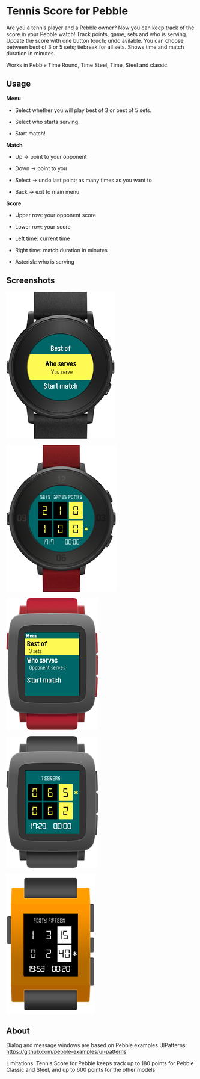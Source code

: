 
Tennis Score for Pebble
==================
Are you a tennis player and a Pebble owner? Now you can keep track of the score in your Pebble watch! 
Track points, game, sets and who is serving. Update the score with one button touch; undo avilable. 
You can choose between best of 3 or 5 sets; tiebreak for all sets.
Shows time and match duration in minutes.

Works in Pebble Time Round, Time Steel, Time, Steel and classic.

## Usage
**Menu**

- Select whether you will play best of 3 or best of 5 sets.

- Select who starts serving.

- Start match!
 
**Match**

- Up -> point to your opponent

- Down -> point to you

- Select -> undo last point; as many times as you want to

- Back -> exit to main menu

**Score**

- Upper row: your opponent score

- Lower row: your score

- Left time: current time

- Right time: match duration in minutes

- Asterisk: who is serving

## Screenshots

![](screenshots/pebble-time-round-black-menu.png)

![](screenshots/pebble-time-round-red-score.png)

![](screenshots/pebble-time-red-menu.png)

![](screenshots/pebble-time-black_score.png)

![](screenshots/pebble-orange-score.png)

## About

Dialog and message windows are based on Pebble examples UIPatterns: https://github.com/pebble-examples/ui-patterns

Limitations: Tennis Score for Pebble keeps track up to 180 points for Pebble Classic and Steel, and up to 600 points for the other models.

